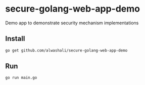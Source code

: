 # secure-golang-web-app-demo
Demo app to demonstrate security mechanism implementations 

## Install

```sh
go get github.com/alwashali/secure-golang-web-app-demo
```

## Run 

```sh
go run main.go
```



